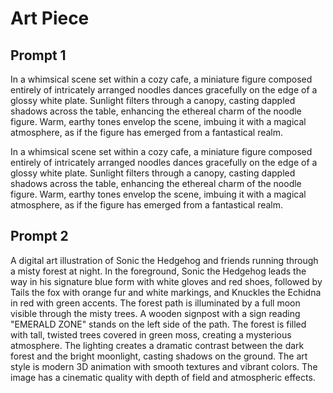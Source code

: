 # Art Piece

## Prompt 1

In a whimsical scene set within a cozy cafe, a miniature figure composed entirely of intricately arranged noodles dances gracefully on the edge of a glossy white plate. Sunlight filters through a canopy, casting dappled shadows across the table, enhancing the ethereal charm of the noodle figure. Warm, earthy tones envelop the scene, imbuing it with a magical atmosphere, as if the figure has emerged from a fantastical realm.

In a whimsical scene set within a cozy cafe, a miniature figure composed entirely of intricately arranged noodles dances gracefully on the edge of a glossy white plate. Sunlight filters through a canopy, casting dappled shadows across the table, enhancing the ethereal charm of the noodle figure. Warm, earthy tones envelop the scene, imbuing it with a magical atmosphere, as if the figure has emerged from a fantastical realm.

## Prompt 2

A digital art illustration of Sonic the Hedgehog and friends running through a misty forest at night. In the foreground, Sonic the Hedgehog leads the way in his signature blue form with white gloves and red shoes, followed by Tails the fox with orange fur and white markings, and Knuckles the Echidna in red with green accents. The forest path is illuminated by a full moon visible through the misty trees. A wooden signpost with a sign reading "EMERALD ZONE" stands on the left side of the path. The forest is filled with tall, twisted trees covered in green moss, creating a mysterious atmosphere. The lighting creates a dramatic contrast between the dark forest and the bright moonlight, casting shadows on the ground. The art style is modern 3D animation with smooth textures and vibrant colors. The image has a cinematic quality with depth of field and atmospheric effects.